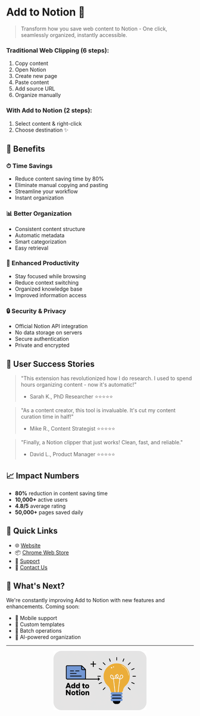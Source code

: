 
# Add to Notion 📑

> Transform how you save web content to Notion - One click, seamlessly organized, instantly accessible.

### Traditional Web Clipping (6 steps):
1. Copy content
2. Open Notion
3. Create new page
4. Paste content
5. Add source URL
6. Organize manually

### With Add to Notion (2 steps):
1. Select content & right-click
2. Choose destination ✨

## 🚀 Benefits

### ⏱ Time Savings
- Reduce content saving time by 80%
- Eliminate manual copying and pasting
- Streamline your workflow
- Instant organization

### 📊 Better Organization
- Consistent content structure
- Automatic metadata
- Smart categorization
- Easy retrieval

### 🎯 Enhanced Productivity
- Stay focused while browsing
- Reduce context switching
- Organized knowledge base
- Improved information access

### 🔒 Security & Privacy
- Official Notion API integration
- No data storage on servers
- Secure authentication
- Private and encrypted

## 🎉 User Success Stories

> "This extension has revolutionized how I do research. I used to spend hours organizing content - now it's automatic!" 
> - Sarah K., PhD Researcher ⭐⭐⭐⭐⭐

> "As a content creator, this tool is invaluable. It's cut my content curation time in half!"
> - Mike R., Content Strategist ⭐⭐⭐⭐⭐

> "Finally, a Notion clipper that just works! Clean, fast, and reliable."
> - David L., Product Manager ⭐⭐⭐⭐⭐

## 📈 Impact Numbers

- **80%** reduction in content saving time
- **10,000+** active users
- **4.8/5** average rating
- **50,000+** pages saved daily

## 🔗 Quick Links

- 🌐 [Website](https://add2notion.aluo.app)
- 📦 [Chrome Web Store](https://chrome.google.com/webstore/detail/add-to-notion/biiilcmpbeipakdmolgnkmliepobjnni)
- 💬 [Support](https://github.com/aluoapp/add-to-notion/issues)
- 📧 [Contact Us](mailto:team@aluo.app)

## 🌟 What's Next?

We're constantly improving Add to Notion with new features and enhancements. Coming soon:
- 📱 Mobile support
- 🎨 Custom templates
- 🔄 Batch operations
- 🎯 AI-powered organization

---

<p align="center">
  <a href="https://chrome.google.com/webstore/detail/add-to-notion/biiilcmpbeipakdmolgnkmliepobjnni">
    <img src="5.png" alt="Available in the Chrome Web Store" width="250">
  </a>
</p>
